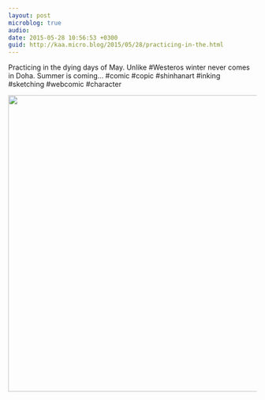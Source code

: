 ```yaml
---
layout: post
microblog: true
audio: 
date: 2015-05-28 10:56:53 +0300
guid: http://kaa.micro.blog/2015/05/28/practicing-in-the.html
---
```

Practicing in the dying days of May. Unlike #Westeros winter never comes in Doha. Summer is coming... #comic #copic #shinhanart #inking #sketching #webcomic #character

<img src="http://www.kaa.bz/uploads/2018/f9489e24dd.jpg" width="600" height="600" />
